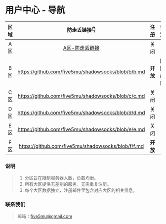# 用户中心 - 导航

| 区域 | 防走丢链接👇 | 注册 | 备注 |
| :----: | :----: | :----: | :----: |
| A区 | [A区-防走丢链接](https://github.com/five5mu/shadowsocks/blob/a/a.md) | 关闭 | | 
| B区 | https://github.com/five5mu/shadowsocks/blob/b/b.md | <b>开放</b> | 回国线路 | 
| C区 | https://github.com/five5mu/shadowsocks/blob/c/c.md | 关闭| | 
| D区 | https://github.com/five5mu/shadowsocks/blob/d/d.md | 关闭 | | 
| E区 | https://github.com/five5mu/shadowsocks/blob/e/e.md | 关闭 | | 
| F区 | https://github.com/five5mu/shadowsocks/blob/f/f.md | <b>开放</b> | | 

### 说明

> 1. 分区旨在限制服务器人数，负载均衡。
> 2. 所有大区提供无差别的服务，无需重复注册。
> 3. 每个大区数据独立，注册邮件里包含对应大区的相关信息。

### 联系我们

> 邮箱：five5mu@gmail.com
